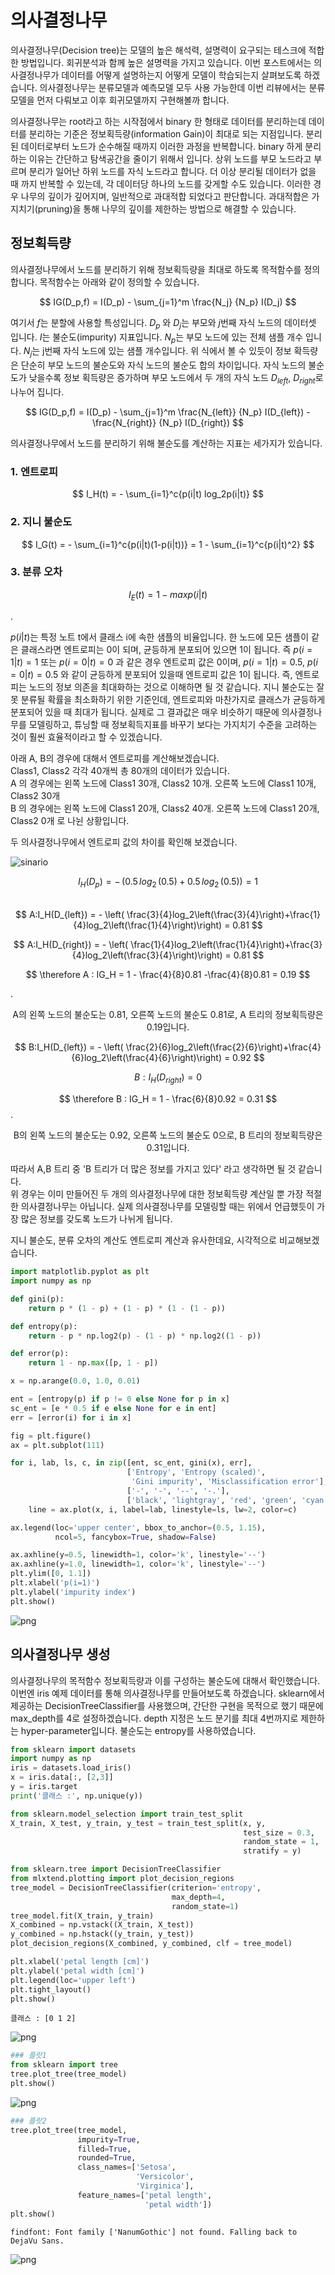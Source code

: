 # 의사결정나무

의사결정나무(Decision tree)는 모델의 높은 해석력, 설명력이 요구되는 테스크에 적합한 방법입니다. 회귀분석과 함께 높은 설명력을 가지고 있습니다. 이번 포스트에서는 의사결정나무가 데이터를 어떻게 설명하는지 어떻게 모델이 학습되는지 살펴보도록 하겠습니다. 의사결정나무는 분류모델과 예측모델 모두 사용 가능한데 이번 리뷰에서는 분류 모델을 먼저 다뤄보고 이후 회귀모델까지 구현해볼까 합니다.

의사결정나무는 root라고 하는 시작점에서 binary 한 형태로 데이터를 분리하는데 데이터를 분리하는 기준은 정보획득량(information Gain)이 최대로 되는 지점입니다. 분리된 데이터로부터 노드가 순수해질 때까지 이러한 과정을 반복합니다. binary 하게 분리하는 이유는 간단하고 탐색공간을 줄이기 위해서 입니다. 상위 노드를 부모 노드라고 부르며 분리가 일어난 하위 노드를 자식 노드라고 합니다. 더 이상 분리될 데이터가 없을 때 까지 반복할 수 있는데, 각 데이터당 하나의 노드를 갖게할 수도 있습니다. 이러한 경우 나무의 깊이가 깊어지며, 일반적으로 과대적합 되었다고 판단합니다. 과대적합은 가지치기(pruning)을 통해 나무의 깊이를 제한하는 방법으로 해결할 수 있습니다. 


## 정보획득량

의사결정나무에서 노드를 분리하기 위해 정보획득량을 최대로 하도록 목적함수를 정의합니다. 목적함수는 아래와 같이 정의할 수 있습니다.

$$ IG(D_p,f) = I(D_p) - \sum_{j=1}^m \frac{N_j} {N_p} I(D_j) $$

여기서 $f$는 분할에 사용할 특성입니다. $D_p$ 와 $D_j$는 부모와 $j$번째 자식 노드의 데이터셋 입니다.  $I$는 불순도(impurity) 지표입니다. $N_p$는 부모 노드에 있는 전체 샘플 개수 입니다. $N_j$는 j번째 자식 노드에 있는 샘플 개수입니다. 위 식에서 볼 수 있듯이 정보 확득량은 단순히 부모 노드의 불순도와 자식 노드의 불순도 합의 차이입니다. 자식 노드의 불순도가 낮을수록 정보 획득량은 증가하며 부모 노드에서 두 개의 자식 노드 $D_{left}$, $D_{right}$로 나누어 집니다.

$$ IG(D_p,f) = I(D_p) - \sum_{j=1}^m \frac{N_{left}} {N_p} I(D_{left}) - \frac{N_{right}} {N_p} I(D_{right}) $$

의사결정나무에서 노드를 분리하기 위해 불순도를 계산하는 지표는 세가지가 있습니다. 

### 1. 엔트로피
$$ I_H(t) = - \sum_{i=1}^c{p(i|t) log_2p(i|t)} $$


### 2. 지니 불순도
$$ I_G(t) = - \sum_{i=1}^c{p(i|t)(1-p(i|t))} = 1 - \sum_{i=1}^c{p(i|t)^2}  $$


### 3. 분류 오차
$$ I_E(t) = 1 - max{p(i|t)} $$




\.


$p(i|t)$는 특정 노트 t에서 클래스 i에 속한 샘플의 비율입니다. 한 노드에 모든 샘플이 같은 클래스라면 엔트로피는 0이 되며, 균등하게 분포되어 있으면 1이 됩니다. 즉 $p(i = 1|t) = 1$ 또는 $p(i = 0|t) = 0$ 과 같은 경우 엔트로피 값은 0이며, $p(i = 1|t) = 0.5$, $p(i = 0|t) = 0.5$ 와 같이 균등하게 분포되어 있을때 엔트로피 값은 1이 됩니다. 즉, 엔트로피는 노드의 정보 의존을 최대화하는 것으로 이해하면 될 것 같습니다. 지니 불순도는 잘못 분류될 확률을 최소화하기 위한 기준인데, 엔트로피와 마찬가지로 클래스가 균등하게 분포되어 있을 때 최대가 됩니다. 실제로 그 결과값은 매우 비슷하기 때문에 의사결정나무를 모델링하고, 튜닝할 때 정보획득지표를 바꾸기 보다는 가지치기 수준을 고려하는 것이 훨씬 효율적이라고 할 수 있겠습니다.

아래 A, B의 경우에 대해서 엔트로피를 계산해보겠습니다.  
Class1, Class2 각각 40개씩 총 80개의 데이터가 있습니다.  
A 의 경우에는 왼쪽 노드에 Class1 30개, Class2 10개. 오른쪽 노드에 Class1 10개, Class2 30개  
B 의 경우에는 왼쪽 노드에 Class1 20개, Class2 40개. 오른쪽 노드에 Class1 20개, Class2 0개 로 나뉜 상황입니다. 

두 의사결정나무에서 엔트로피 값의 차이를 확인해 보겠습니다.

![sinario](C:/Users/94tjd/Downloads/DT/sinario.png)

$$ I_H(D_p) = -\,(0.5\,log_2\,(0.5) + 0.5\,log_2\,(0.5)) = 1 $$  
$$ A:I_H(D_{left}) = - \left( \frac{3}{4}log_2\left(\frac{3}{4}\right)+\frac{1}{4}log_2\left(\frac{1}{4}\right)\right) = 0.81 $$  


$$ A:I_H(D_{right}) = - \left( \frac{1}{4}log_2\left(\frac{1}{4}\right)+\frac{3}{4}log_2\left(\frac{3}{4}\right)\right) = 0.81 $$  


$$ \therefore A : IG_H = 1 - \frac{4}{8}0.81 -\frac{4}{8}0.81 = 0.19 $$

.
<center> A의 왼쪽 노드의 불순도는 0.81, 오른쪽 노드의 불순도 0.81로, A 트리의 정보획득량은 0.19입니다. </center>

$$ B:I_H(D_{left}) = - \left( \frac{2}{6}log_2\left(\frac{2}{6}\right)+\frac{4}{6}log_2\left(\frac{4}{6}\right)\right) = 0.92 $$  

$$ B:I_H(D_{right}) = 0$$ 

$$ \therefore B : IG_H = 1 - \frac{6}{8}0.92 = 0.31 $$
.
<center> B의 왼쪽 노드의 불순도는 0.92, 오른쪽 노드의 불순도 0으로, B 트리의 정보획득량은 0.31입니다. </center>

따라서 A,B 트리 중 'B 트리가 더 많은 정보를 가지고 있다' 라고 생각하면 될 것 같습니다.  
위 경우는 이미 만들어진 두 개의 의사결정나무에 대한 정보획득량 계산일 뿐 가장 적절한 의사결정나무는 아닙니다. 실제 의사결정나무를 모델링할 때는 위에서 언급했듯이 가장 많은 정보를 갖도록 노드가 나뉘게 됩니다. 

지니 불순도, 분류 오차의 계산도 엔트로피 계산과 유사한데요, 시각적으로 비교해보겠습니다.


```python
import matplotlib.pyplot as plt
import numpy as np

def gini(p):
    return p * (1 - p) + (1 - p) * (1 - (1 - p))

def entropy(p):
    return - p * np.log2(p) - (1 - p) * np.log2((1 - p))

def error(p):
    return 1 - np.max([p, 1 - p])

x = np.arange(0.0, 1.0, 0.01)

ent = [entropy(p) if p != 0 else None for p in x]
sc_ent = [e * 0.5 if e else None for e in ent]
err = [error(i) for i in x]

fig = plt.figure()
ax = plt.subplot(111)

for i, lab, ls, c, in zip([ent, sc_ent, gini(x), err], 
                          ['Entropy', 'Entropy (scaled)', 
                           'Gini impurity', 'Misclassification error'],
                          ['-', '-', '--', '-.'],
                          ['black', 'lightgray', 'red', 'green', 'cyan']):
    line = ax.plot(x, i, label=lab, linestyle=ls, lw=2, color=c)

ax.legend(loc='upper center', bbox_to_anchor=(0.5, 1.15),
          ncol=5, fancybox=True, shadow=False)

ax.axhline(y=0.5, linewidth=1, color='k', linestyle='--')
ax.axhline(y=1.0, linewidth=1, color='k', linestyle='--')
plt.ylim([0, 1.1])
plt.xlabel('p(i=1)')
plt.ylabel('impurity index')
plt.show()
```


![png](C:/Users/94tjd/Downloads/DT/output_5_0.png)
    


## 의사결정나무 생성

의사결정나무의 목적함수 정보획득량과 이를 구성하는 불순도에 대해서 확인했습니다. 
이번엔 iris 예제 데이터를 통해 의사결정나무를 만들어보도록 하겠습니다.
sklearn에서 제공하는 DecisionTreeClassifier를 사용했으며, 간단한 구현을 목적으로 했기 때문에 max_depth를 4로 설정하겠습니다. depth 지정은 노드 분기를 최대 4번까지로 제한하는 hyper-parameter입니다.  불순도는 entropy를 사용하였습니다.


```python
from sklearn import datasets
import numpy as np
iris = datasets.load_iris()
x = iris.data[:, [2,3]]
y = iris.target
print('클래스 :', np.unique(y))

from sklearn.model_selection import train_test_split
X_train, X_test, y_train, y_test = train_test_split(x, y,
                                                    test_size = 0.3,
                                                    random_state = 1,
                                                    stratify = y)

from sklearn.tree import DecisionTreeClassifier
from mlxtend.plotting import plot_decision_regions
tree_model = DecisionTreeClassifier(criterion='entropy',
                                    max_depth=4,
                                    random_state=1)
tree_model.fit(X_train, y_train)
X_combined = np.vstack((X_train, X_test))
y_combined = np.hstack((y_train, y_test))
plot_decision_regions(X_combined, y_combined, clf = tree_model)

plt.xlabel('petal length [cm]')
plt.ylabel('petal width [cm]')
plt.legend(loc='upper left')
plt.tight_layout()
plt.show()
```

    클래스 : [0 1 2]




![png](C:/Users/94tjd/Downloads/DT/output_7_1.png)
    



```python
### 플랏1
from sklearn import tree
tree.plot_tree(tree_model)
plt.show()
```


![png](C:/Users/94tjd/Downloads/DT/output_8_0.png)
    



```python
### 플랏2
tree.plot_tree(tree_model,
               impurity=True,
               filled=True,
               rounded=True,
               class_names=['Setosa',
                            'Versicolor',
                            'Virginica'],
               feature_names=['petal length',
                              'petal width'])
plt.show()
```

    findfont: Font family ['NanumGothic'] not found. Falling back to DejaVu Sans.




![png](C:/Users/94tjd/Downloads/DT/output_9_1.png)
    

